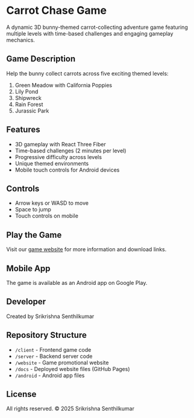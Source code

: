 # Carrot Chase Game

A dynamic 3D bunny-themed carrot-collecting adventure game featuring multiple levels with time-based challenges and engaging gameplay mechanics.

## Game Description

Help the bunny collect carrots across five exciting themed levels:
1. Green Meadow with California Poppies
2. Lily Pond
3. Shipwreck
4. Rain Forest
5. Jurassic Park

## Features

- 3D gameplay with React Three Fiber
- Time-based challenges (2 minutes per level)
- Progressive difficulty across levels
- Unique themed environments
- Mobile touch controls for Android devices

## Controls

- Arrow keys or WASD to move
- Space to jump
- Touch controls on mobile

## Play the Game

Visit our [game website](https://github.com/USERNAME/carrot-chase) for more information and download links.

## Mobile App

The game is available as an Android app on Google Play.

## Developer

Created by Srikrishna Senthilkumar

## Repository Structure

- `/client` - Frontend game code
- `/server` - Backend server code
- `/website` - Game promotional website
- `/docs` - Deployed website files (GitHub Pages)
- `/android` - Android app files

## License

All rights reserved. © 2025 Srikrishna Senthilkumar